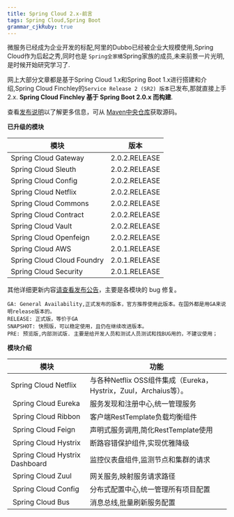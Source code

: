 ```yaml
---
title: Spring Cloud 2.x-前言
tags: Spring Cloud,Spring Boot
grammar_cjkRuby: true
---
```


微服务已经成为企业开发的标配,阿里的Dubbo已经被企业大规模使用,Spring Cloud作为后起之秀,同时也是 `Spring全家桶`Spring家族的成员,未来前景一片光明,是时候开始研究学习了.

网上大部分文章都是基于Spring Cloud 1.x和Spring Boot 1.x进行搭建和介绍,Spring Cloud Finchley的`Service Release 2 (SR2) 版本`已发布,那就直接上手2.x. **Spring Cloud Finchley 基于 Spring Boot 2.0.x 而构建**.

查看[发布说明](https://github.com/spring-projects/spring-cloud/wiki/Spring-Cloud-Finchley-Release-Notes)以了解更多信息，可从 [Maven中央仓库](https://repo1.maven.org/maven2/org/springframework/cloud/spring-cloud-dependencies/Finchley.SR2/spring-cloud-dependencies-Finchley.SR2.pom)获取源码。

**已升级的模块**

| 模块 | 版本 |
| --- | --- |
| Spring Cloud Gateway | 2.0.2.RELEASE |
| Spring Cloud Sleuth | 2.0.2.RELEASE |
| Spring Cloud Config | 2.0.2.RELEASE |
| Spring Cloud Netflix | 2.0.2.RELEASE |
| Spring Cloud Commons | 2.0.2.RELEASE |
| Spring Cloud Contract | 2.0.2.RELEASE |
| Spring Cloud Vault | 2.0.2.RELEASE |
| Spring Cloud Openfeign | 2.0.2.RELEASE |
| Spring Cloud AWS | 2.0.1.RELEASE |
| Spring Cloud Cloud Foundry | 2.0.1.RELEASE |
| Spring Cloud Security | 2.0.1.RELEASE |

其他详细更新内容[请查看发布公告](https://spring.io/blog/2018/10/24/spring-cloud-finchley-sr2-is-available)，主要是各模块的 bug 修复。

``` avrasm
GA: General Availability,正式发布的版本，官方推荐使用此版本。在国外都是用GA来说明release版本的。
RELEASE: 正式版，等价于GA
SNAPSHOT: 快照版，可以稳定使用，且仍在继续改进版本。
PRE: 预览版,内部测试版. 主要是给开发人员和测试人员测试和找BUG用的，不建议使用；
```
**模块介绍**

| 模块 | 功能 |
| --- | --- |
| Spring Cloud Netflix| 与各种Netflix OSS组件集成（Eureka，Hystrix，Zuul，Archaius等）。 |
|  Spring Cloud Eureka | 服务发现和注册中心,统一管理服务 |
|  Spring Cloud Ribbon | 客户端RestTemplate负载均衡组件 |
|  Spring Cloud Feign | 声明式服务调用,简化RestTemplate使用 |
|  Spring Cloud Hystrix | 断路容错保护组件,实现优雅降级 |
|  Spring Cloud Hystrix Dashboard | 监控仪表盘组件,监测节点和集群的请求 |
|  Spring Cloud Zuul | 网关服务,映射服务请求路径 |
|  Spring Cloud Config | 分布式配置中心,统一管理所有项目配置 |
|  Spring Cloud Bus | 消息总线,批量刷新服务配置 |